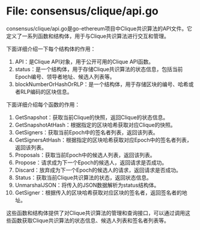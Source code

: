 # File: consensus/clique/api.go

consensus/clique/api.go是go-ethereum项目中Clique共识算法的API文件。它定义了一系列函数和结构体，用于与Clique共识算法进行交互和管理。

下面详细介绍一下每个结构体的作用：
1. API：是Clique API对象，用于公开可用的Clique API函数。
2. status：是一个结构体，用于存储Clique共识算法的状态信息，包括当前Epoch编号、领导者地址、候选人列表等。
3. blockNumberOrHashOrRLP：是一个结构体，用于存储区块的编号、哈希或者RLP编码的区块信息。

下面详细介绍每个函数的作用：
1. GetSnapshot：获取当前Clique的快照，返回Clique的状态信息。
2. GetSnapshotAtHash：根据指定的区块哈希获取对应Clique的快照。
3. GetSigners：获取当前Epoch中的签名者列表，返回该列表。
4. GetSignersAtHash：根据指定的区块哈希获取对应Epoch中的签名者列表，返回该列表。
5. Proposals：获取当前Epoch中的候选人列表，返回该列表。
6. Propose：请求成为下一个Epoch的候选人，返回请求是否成功。
7. Discard：放弃成为下一个Epoch的候选人的请求，返回请求是否成功。
8. Status：获取当前Clique共识算法的状态，返回状态信息。
9. UnmarshalJSON：将传入的JSON数据解析为status结构体。
10. GetSigner：根据传入的区块哈希获取对应区块的签名者，返回签名者的地址。

这些函数和结构体提供了对Clique共识算法的管理和查询接口，可以通过调用这些函数获取Clique共识算法的状态信息、候选人列表和签名者列表等。

